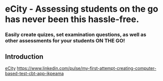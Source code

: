 # eCity  -  Assessing students on the go has never been this hassle-free.

### Easily create quizes, set examination questions, as well as other assessments for your students ON THE GO!

## Introduction
[eCity](https://ecity.xandex.tech)
https://www.linkedin.com/pulse/my-first-attempt-creating-computer-based-test-cbt-app-ikpeama